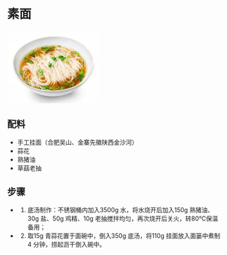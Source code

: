 # 素面

![素面](../images/素面.png)


## 配料

- 手工挂面（合肥吴山、金寨先徽陕西金沙河）
- 蒜花
- 熟猪油
- 草菇老抽

## 步骤

- 1. 底汤制作：不锈钢桶内加入3500g 水，将水烧开后加入150g 熟猪油、30g 盐、50g 鸡精、10g 老抽搅拌均匀，再次烧开后关火，转80℃保温备用；
- 2. 取15g 青蒜花置于面碗中，倒入350g 底汤，将110g 挂面放入面篓中煮制4 分钟，捞起沥干倒入碗中。
